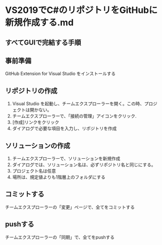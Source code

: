 # VS2019でC#のリポジトリをGitHubに新規作成する.md

## すべてGUIで完結する手順

## 事前準備

GitHub Extension for Visual Studio をインストールする

## リポジトリの作成

1. Visual Studio を起動し、チームエクスプローラーを開く。この時、プロジェクトは開かない。
2. チームエクスプローラーで、「接続の管理」アイコンをクリック.
2. [作成]リンクをクリック
3. ダイアログで必要な項目を入力し、リポジトリを作成

## ソリューションの作成

1. チームエクスプローラーで、ソリューションを新規作成
2. ダイアログでは、ソリューション名は、必ずリポジトリ名と同じにする。
3. プロジェクト名は任意
4. 場所は、規定値よりも1階層上のフォルダにする

## コミットする

チームエクスプローラーの「変更」ページで、全てをコミットする

## pushする

チームエクスプローラーの「同期」で、全てをpushする
